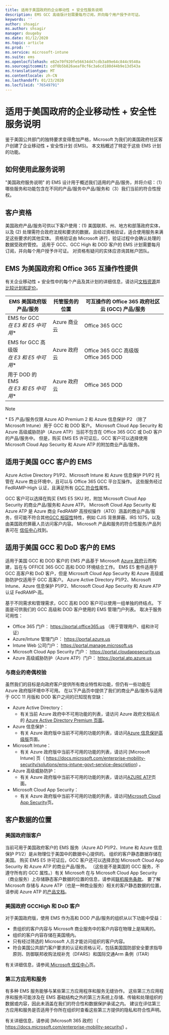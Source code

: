 ```yaml
---
title: 适用于美国政府的企业移动性 + 安全性服务说明
description: EMS GCC 高级版计划需要每月订阅，并向每个用户授予许可证。
keywords: ''
author: shsagir
ms.author: shsagir
manager: dougeby
ms.date: 01/12/2020
ms.topic: article
ms.prod: ''
ms.service: microsoft-intune
ms.suite: ems
ms.openlocfilehash: e82e70f920fe56634d47cdb3a89e64c844c9540a
ms.sourcegitcommit: cdf0b5b826aeaf0cf6c3a6cd180d44b9e13d543a
ms.translationtype: MT
ms.contentlocale: zh-CN
ms.lasthandoff: 01/23/2020
ms.locfileid: "76549791"
---
```

# <a name="enterprise-mobility--security-for-us-government-service-description"></a>适用于美国政府的企业移动性 + 安全性服务说明
鉴于美国公共部门的独特要求变得愈加严格，Microsoft 为我们的美国政府社区客户创建了企业移动性 + 安全性计划 (EMS)。 本文档概述了特定于这些 EMS 计划的功能。

## <a name="how-to-use-this-service-description"></a>如何使用此服务说明
"美国政府服务说明" 的 EMS 设计用于概述我们适用的产品/服务，并将介绍：（1）哪些服务和功能包含在不同的产品/服务中产品/服务和（3）我们当前的符合性授权。

## <a name="customer-eligibility"></a>客户资格
美国政府产品/服务可供以下客户使用：(1) 美国联邦、州、地方和部落政府实体，以及 (2) 处理需符合政府法规和要求的数据，且经过资格验证，适合使用服务来满足这些要求的其他实体。 资格验证由 Microsoft 进行，验证过程中会确认处理的数据受政府管控。 适用于 GCC、GCC High 和 DOD 客户的 EMS 计划需要每月订阅，并向每个用户授予许可证。 对资格有疑问的实体应咨询其帐户团队。 

## <a name="ems-offers-for-us-government-and-office-365-interoperability"></a>EMS 为美国政府和 Office 365 互操作性提供

有关企业移动性 + 安全性中的每个产品及其计划的详细信息，请访问[文档资源](https://docs.microsoft.com/enterprise-mobility-security/)并[比较计划和定价](https://www.microsoft.com/microsoft-365/enterprise-mobility-security/compare-plans-and-pricing)。

|EMS 美国政府版产品/服务|托管服务的位置|可互操作的 Office 365 政府社区云 (GCC) 产品/服务|
|-----------|-----------|-----------|
|EMS for GCC</br>*在 E3 和 E5 中可用**|Azure 商业云|Office 365 GCC|
|EMS for GCC 高级版</br>*在 E3 和 E5 中可用**|Azure 政府云|Office 365 GCC 高级版</br>Office 365 DOD|
|用于 DOD 的 EMS</br>*在 E3 和 E5 中可用**|Azure 政府云|Office 365 DOD|

> [!Note]
> \* E5 产品/服务仅限 Azure AD Premium 2 和 Azure 信息保护 P2 （除了 Microsoft Intune）用于 GCC 和 DOD 客户。 Microsoft Cloud App Security 和 Azure 高级威胁防护（Azure ATP）当前不包含在 Office 365 GCC 或 DoD 客户的产品/服务中。  但是，购买 EMS E5 许可证后，GCC 客户可以选择使用 Microsoft Cloud App Security 和 Azure ATP 的附加商业产品/服务。

## <a name="ems-for-us-gcc-customers"></a>适用于美国 GCC 客户的 EMS
Azure Active Directory P1/P2、Microsoft Intune 和 Azure 信息保护 P1/P2 托管在 Azure 商业环境中，且可以与 Office 365 GCC 平台互操作。  这些服务经过 FedRAMP-High 认证，且满足所有 [GCC 符合性](https://docs.microsoft.com/office365/servicedescriptions/office-365-platform-service-description/office-365-us-government/gcc#us-government-community-compliance)属性。

GCC 客户可以选择在购买 EMS E5 SKU 时，附加 Microsoft Cloud App Security 的商业产品/服务和 Azure ATP。 Microsoft Cloud App Security 和 Azure ATP 是 Azure 商业 FedRAMP 高授权操作（ATO）涵盖的商业产品/服务，但可能不符合其他[GCC 相容性](https://docs.microsoft.com/office365/servicedescriptions/office-365-platform-service-description/office-365-us-government/gcc#us-government-community-compliance)特性，例如 CJIS 背景屏蔽、IRS 1075，以及由美国政府屏蔽人员访问客户内容。  Microsoft 产品和服务的符合性服务/产品列表可在 [ 信任中心](https://www.microsoft.com/en-us/trustcenter/compliance/complianceofferings)找到。  

## <a name="ems-for-us-gcc-high-and-dod-customers"></a>适用于美国 GCC 和 DoD 客户的 EMS
适用于美国 GCC 和 DOD 客户的 EMS 产品基于 Microsoft [Azure 政府](https://docs.microsoft.com/azure/azure-government/documentation-government-welcome)云而构建，旨在与 OFFICE 365 GCC 高和 DOD 环境结合工作。 EMS E5 套件适用于 GCC 高客户和 DoD 客户，但是 Microsoft Cloud App Security 和 Azure 高级威胁防护仅适用于 GCC 高客户。 Azure Active Directory P1/P2、Microsoft Intune、Azure 信息保护 P1/P2、Microsoft Cloud App Security 和 Azure ATP 认证 FedRAMP-高。

基于不同需求和管理需求，GCC 高和 DOD 客户可以使用一组单独的终结点。 下面是可供我们的 GCC 高级和 DOD 客户使用的 EMS 管理门户列表。 取决于服务可用性：

- Office 365 门户： https://portal.office365.us （用于管理用户、组和许可证）
- Azure/Intune 管理门户： https://portal.azure.us
- Intune Web 公司门户： https://portal.manage.microsoft.us
- Microsoft Cloud App Security 门户： https://portal.cloudappsecurity.us  
- Azure 高级威胁防护（Azure ATP）门户： https://portal.atp.azure.us  

### <a name="parity-with-commercial"></a>与商业的奇偶校验 
虽然我们的目标是向政府客户提供所有商业特性和功能，但仍有一些功能在 Azure 政府版环境中不可用。 在以下产品页中提供了我们的商业产品/服务与适用于 GCC 11 月版和 DOD 客户之间的已知现有空缺： 
- Azure Active Directory： 
  - 有关当前 Azure 政府中不可用功能的列表，请访问 Azure 政府文档站点的 [Azure Active Directory Premium 页面](https://docs.microsoft.com/azure/azure-government/documentation-government-services-securityandidentity#azure-active-directory-premium-p1-and-p2)。 
- Azure 信息保护： 
  - 有关 Azure 政府版中当前不可用的功能的列表，请访问[Azure 信息保护高级版](https://docs.microsoft.com/enterprise-mobility-security/solutions/ems-aip-premium-govt-service-description)页面。 
- Microsoft Intune： 
  - 有关 Azure 政府版中当前不可用的功能的列表，请访问 [Microsoft Intune] 页（ https://docs.microsoft.com/enterprise-mobility-security/solutions/ems-intune-govt-service-description) 。 
- Azure 高级威胁防护：
  - 有关 Azure 政府版中当前不可用的功能的列表，请访问[AZURE ATP](https://docs.microsoft.com/enterprise-mobility-security/solutions/ems-azure-atp-govt-service-description)页面。
- Microsoft Cloud App Security：
  - 有关 Azure 政府版中当前不可用的功能的列表，请访问[Microsoft Cloud App Security](https://docs.microsoft.com/enterprise-mobility-security/solutions/ems-cloud-app-security-govt-service-description)页。

## <a name="location-of-customer-data"></a>客户数据的位置

### <a name="us-government-gcc-customers"></a>美国政府版客户
当前可用于美国政府客户的 EMS 服务（Azure AD P1/P2、Intune 和 Azure 信息保护 P1/2）是从物理位于美国中的数据中心提供的。 组织的客户静态数据存储在美国。 购买 EMS E5 许可证后，GCC 客户还可以选择添加 Microsoft Cloud App Security 和 Azure ATP 的商业产品/服务。 （这些是不是美国的 GCC 服务，不遵守所有的 GCC 属性。）有关 Microsoft 在与 Microsoft Cloud App Security （商业服务）上存储静态客户数据的位置的信息，请参阅[联机服务条款](https://www.microsoft.com/licensing/product-licensing/products)。 要了解 Microsoft 存储与 Azure ATP（也是一种商业服务）相关的客户静态数据的位置，请参阅 Azure ATP 的[产品文档](https://docs.microsoft.com/azure-advanced-threat-protection/atp-technical-faq#do-i-have-the-flexibility-to-select-where-to-store-my-data)。

### <a name="us-government-gcchigh-and-dod-customers"></a>美国政府 GCCHigh 和 DoD 客户
对于美国政府版，使用 EMS 作为高和 DOD 产品/服务的组织从以下功能中受益： 
- 贵组织的客户内容与 Microsoft 商业服务中的客户内容在物理上是隔离的。 
- 组织的客户内容存储在美国境内。 
- 只有经过筛选的 Microsoft 人员才能访问组织的客户内容。 
- 符合美国公共部门客户要求的认证和资格认可，包括美国国防部安全要求指导原则、防御联邦收购法规补充（DFARS）和国际交通Arm 条例（ITAR） 

有关详细信息，请参阅[ Microsoft 信任中心](https://products.office.com/en-us/where-is-your-data-located?ms.officeurl=datamaps&geo=All#office-ContentAreaHeadingTemplate-bkjgypc)页。 

### <a name="third-party-apps-and-services"></a>第三方应用和服务

有多种 EMS 服务能够与某些第三方应用程序和服务无缝协作。 这些第三方应用程序和服务可能涉及在 EMS 基础结构之外的第三方系统上存储、传输和处理组织的数据或内容，因此未涵盖在我们的符合性和数据保护承诺之内。 建议在评估第三方应用和服务是否适用于你所在组织时查看这些第三方提供的隐私和符合性声明。

有关详细信息，请参阅 [Microsoft 365 政府] （ https://docs.microsoft.com/enterprise-mobility-security/) 。 